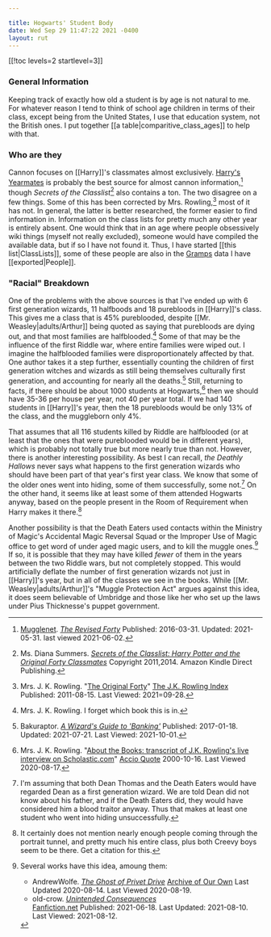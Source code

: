 ```yaml
---

title: Hogwarts' Student Body
date: Wed Sep 29 11:47:22 2021 -0400
layout: rut
---
```


[[!toc levels=2 startlevel=3]] 

### General Information

Keeping track of exactly how old a student is by age is not natural to me.  For
whatever reason I tend to think of school age children in terms of their class,
except being from the United States, I use that education system, not the
British ones.  I put together [[a table|comparitive_class_ages]] to help with
that.

### Who are they

Cannon focuses on [[Harry]]'s classmates almost exclusively.  [Harry's
Yearmates][] is probably the best source for almost cannon
information,[^20200419-1] though _Secrets of the Classlist_[^20200630-1] also
contains a ton.  The two disagree on a few things.  Some of this has been
corrected by Mrs. Rowling,[^20200630-3] most of it has not. In general, the
latter is better researched, the former easier to find information in.
Information on the class lists for pretty much any other year is entirely
absent. One would think that in an age where people obsessively wiki things
(myself not really excluded), someone would have compiled the available data,
but if so I have not found it.  Thus, I have started [[this list|ClassLists]],
some of these people are also in the [Gramps][] data I have
[[exported|People]].

[Gramps]: https://gramps-project.org/

[Harry's Yearmates]: https://mugglenet.com/2016/03/the-revised-forty/

[^20200419-1]: [Mugglenet](https://mugglenet.com).
 _[The Revised Forty](https://www.mugglenet.com/2016/03/the-revised-forty/)_
 Published: 2016-03-31. Updated: 2021-05-31. last viewed 2021-06-02.

[^20200630-1]: Ms. Diana Summers.
 _[Secrets of the Classlist: Harry Potter and the Original Forty Classmates](https://www.goodreads.com/book/show/25464490-secrets-of-the-classlist)_
 Copyright 2011,2014. Amazon Kindle Direct Publishing.

[^20200630-3]: Mrs. J. K. Rowling.
 "[The Original Forty](https://www.rowlingindex.org/work/og40pm/)"
 [The J.K. Rowling Index](https://www.rowlingindex.org)
 Published: 2011-08-15.  Last Viewed: 2021=09-28.

### "Racial" Breakdown

One of the problems with the above sources is that I've ended up with 6 first
generation wizards, 11 halfboods and 18 purebloods in [[Harry]]'s class.  This
gives me a class that is 45% pureblooded, despite [[Mr. Weasley|adults/Arthur]]
being quoted as saying that purebloods are dying out, and that most families
are halfblooded.[^20200817-1]  Some of that may be the influence of the first
Riddle war, where entire families were wiped out.  I imagine the halfblooded
families were disproportionately affected by that.  One author takes it a step
further, essentially counting the children of first generation witches and
wizards as still being themselves culturally first generation, and accounting
for nearly all the deaths.[^20211001-1]  Still, returning to facts, if there
should be about 1000 students at Hogwarts,[^20200817-2] then we should have
35-36 per house per year, not 40 per year total.  If we had 140 students in
[[Harry]]'s year, then the 18 purebloods would be only 13% of the class, and the
muggleborn only 4%.  

That assumes that all 116 students killed by Riddle are halfblooded (or at
least that the ones that were pureblooded would be in different years), which
is probably not totally true but more nearly true than not.  However, there is
another interesting possibility.  As best I can recall, _the Deathly Hallows_
never says what happens to the first generation wizards who should have been
part of that year's first year class.  We know that some of the older ones went
into hiding, some of them successfully, some not.[^20200819-2] On the other
hand, it seems like at least some of them attended Hogwarts anyway, based on
the people present in the Room of Requirement when Harry makes it
there.[^20200819-3] 

Another possibility is that the Death Eaters used contacts within the Ministry
of Magic's Accidental Magic Reversal Squad or the Improper Use of Magic office
to get word of under aged magic users, and to kill the muggle
ones.[^20200819-4]  If so, it is possible that they may have killed *fewer* of
them in the years between the two Riddle wars, but not completely stopped.
This would artificially deflate the number of first generation wizards not just
in [[Harry]]'s year, but in all of the classes we see in the books.  While
[[Mr. Weasley|adults/Arthur]]'s "Muggle Protection Act" argues against this
idea, it does seem believable of Umbridge and those like her who set up the
laws under Pius Thicknesse's puppet government.

[^20211001-1]: Bakuraptor.
    _[A Wizard's Guide to 'Banking'](https://www.fanfiction.net/s/12327848)_
    Published: 2017-01-18. Updated: 2021-07-21. Last Viewed: 2021-10-01.

[^20200819-4]: Several works have this idea, amoung them:
    * AndrewWolfe. _[The Ghost of Privet Drive](https://archiveofourown.org/works/21500365)_ 
      [Archive of Our Own](https://archiveofourown.org) Last Updated 2020-08-14. Last Viewed 2020-08-19.
    * old-crow. _[Unintended Consequences](https://www.fanfiction.net/s/13903544)_  
      [Fanfiction.net](https://fanfiction.net) Published: 2021-06-18. Last
      Updated: 2021-08-10. Last Viewed: 2021-08-12.

[^20200817-1]: Mrs. J. K. Rowling.  I forget which book this is in.

[^20200817-2]: Mrs. J. K. Rowling.
    "[About the Books: transcript of J.K. Rowling's live interview on Scholastic.com](http://www.accio-quote.org/articles/2000/1000-scholastic-chat.htm)"
    [Accio Quote](http://www.accio-quote.org/) 2000-10-16. Last Viewed 2020-08-17.

[^20200819-2]:  I'm assuming that both Dean Thomas and the Death Eaters would
		have regarded Dean as a first generation wizard.  We are told Dean did not
		know about his father, and if the Death Eaters did, they would have
		considered him a blood traitor anyway. Thus that makes at least one student
    who went into hiding unsuccessfully.

[^20200819-3]: It certainly does not mention nearly enough people coming
		through the portrait tunnel, and pretty much his entire class, plus both
    Creevy boys seem to be there.  Get a citation for this. 


